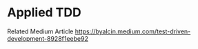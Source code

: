 # Applied TDD
Related Medium Article https://byalcin.medium.com/test-driven-development-8928f1eebe92
